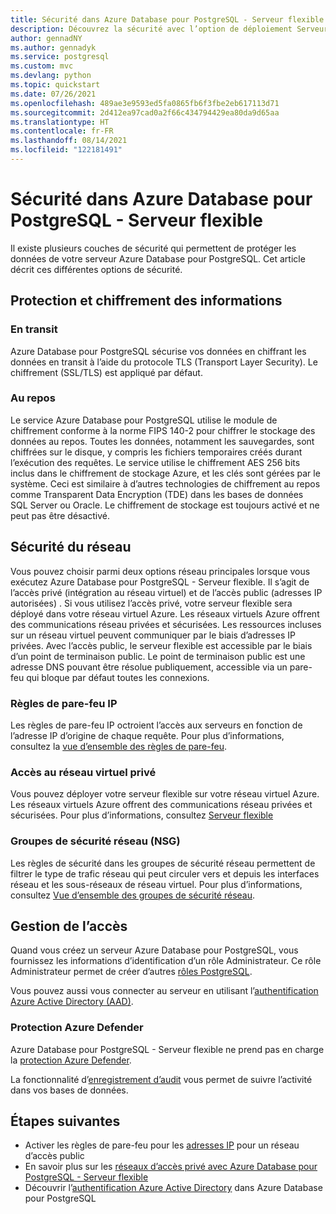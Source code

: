 ```yaml
---
title: Sécurité dans Azure Database pour PostgreSQL - Serveur flexible
description: Découvrez la sécurité avec l’option de déploiement Serveur flexible dans Azure Database pour PostgreSQL - Serveur flexible
author: gennadNY
ms.author: gennadyk
ms.service: postgresql
ms.custom: mvc
ms.devlang: python
ms.topic: quickstart
ms.date: 07/26/2021
ms.openlocfilehash: 489ae3e9593ed5fa0865fb6f3fbe2eb617113d71
ms.sourcegitcommit: 2d412ea97cad0a2f66c434794429ea80da9d65aa
ms.translationtype: HT
ms.contentlocale: fr-FR
ms.lasthandoff: 08/14/2021
ms.locfileid: "122181491"
---
```

# <a name="security-in-azure-database-for-postgresql---flexible-server"></a>Sécurité dans Azure Database pour PostgreSQL - Serveur flexible

Il existe plusieurs couches de sécurité qui permettent de protéger les données de votre serveur Azure Database pour PostgreSQL. Cet article décrit ces différentes options de sécurité.

## <a name="information-protection-and-encryption"></a>Protection et chiffrement des informations

### <a name="in-transit"></a>En transit
 Azure Database pour PostgreSQL sécurise vos données en chiffrant les données en transit à l’aide du protocole TLS (Transport Layer Security). Le chiffrement (SSL/TLS) est appliqué par défaut.

### <a name="at-rest"></a>Au repos
Le service Azure Database pour PostgreSQL utilise le module de chiffrement conforme à la norme FIPS 140-2 pour chiffrer le stockage des données au repos. Toutes les données, notamment les sauvegardes, sont chiffrées sur le disque, y compris les fichiers temporaires créés durant l’exécution des requêtes. Le service utilise le chiffrement AES 256 bits inclus dans le chiffrement de stockage Azure, et les clés sont gérées par le système. Ceci est similaire à d’autres technologies de chiffrement au repos comme Transparent Data Encryption (TDE) dans les bases de données SQL Server ou Oracle. Le chiffrement de stockage est toujours activé et ne peut pas être désactivé.


## <a name="network-security"></a>Sécurité du réseau

Vous pouvez choisir parmi deux options réseau principales lorsque vous exécutez Azure Database pour PostgreSQL - Serveur flexible. Il s’agit de l’accès privé (intégration au réseau virtuel) et de l’accès public (adresses IP autorisées) . Si vous utilisez l’accès privé, votre serveur flexible sera déployé dans votre réseau virtuel Azure. Les réseaux virtuels Azure offrent des communications réseau privées et sécurisées. Les ressources incluses sur un réseau virtuel peuvent communiquer par le biais d’adresses IP privées.
Avec l’accès public, le serveur flexible est accessible par le biais d’un point de terminaison public. Le point de terminaison public est une adresse DNS pouvant être résolue publiquement, accessible via un pare-feu qui bloque par défaut toutes les connexions. 



### <a name="ip-firewall-rules"></a>Règles de pare-feu IP
Les règles de pare-feu IP octroient l’accès aux serveurs en fonction de l’adresse IP d’origine de chaque requête. Pour plus d’informations, consultez la [vue d’ensemble des règles de pare-feu](concepts-firewall-rules.md).


### <a name="private-vnet-access"></a>Accès au réseau virtuel privé
Vous pouvez déployer votre serveur flexible sur votre réseau virtuel Azure. Les réseaux virtuels Azure offrent des communications réseau privées et sécurisées. Pour plus d’informations, consultez [Serveur flexible](concepts-networking.md)

### <a name="network-security-groups-nsg"></a>Groupes de sécurité réseau (NSG)
Les règles de sécurité dans les groupes de sécurité réseau permettent de filtrer le type de trafic réseau qui peut circuler vers et depuis les interfaces réseau et les sous-réseaux de réseau virtuel.  Pour plus d’informations, consultez [Vue d’ensemble des groupes de sécurité réseau](../../virtual-network/network-security-groups-overview.md).

## <a name="access-management"></a>Gestion de l’accès

Quand vous créez un serveur Azure Database pour PostgreSQL, vous fournissez les informations d’identification d’un rôle Administrateur. Ce rôle Administrateur permet de créer d’autres [rôles PostgreSQL](https://www.postgresql.org/docs/current/user-manag.html).

Vous pouvez aussi vous connecter au serveur en utilisant l’[authentification Azure Active Directory (AAD)](../concepts-aad-authentication.md).


### <a name="azure-defender-protection"></a>Protection Azure Defender

 Azure Database pour PostgreSQL - Serveur flexible ne prend pas en charge la [protection Azure Defender](../../security-center/azure-defender.md). 


La fonctionnalité d’[enregistrement d’audit](../concepts-audit.md) vous permet de suivre l’activité dans vos bases de données. 


## <a name="next-steps"></a>Étapes suivantes
  - Activer les règles de pare-feu pour les [adresses IP](concepts-firewall-rules.md) pour un réseau d’accès public
  - En savoir plus sur les [réseaux d’accès privé avec Azure Database pour PostgreSQL - Serveur flexible](concepts-networking.md)
  - Découvrir l’[authentification Azure Active Directory](../concepts-aad-authentication.md) dans Azure Database pour PostgreSQL